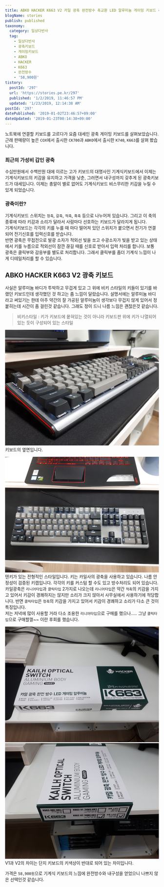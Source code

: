 ```yaml
---
title: ABKO HACKER K663 V2 카일 광축 완전방수 축교환 LED 알루미늄 게이밍 키보드 리뷰
blogName: stories
publish: published
taxonomy:
  category: 일상다반사
  tag:
    - 일상다반사
    - 광축키보드
    - 게이밍키보드
    - ABKO
    - HACKER
    - K663
    - 완전방수
    - '58,900원'
tistory:
  postId: '297'
  url: 'https://stories.pe.kr/297'
  published: '1/2/2019, 11:46:57 PM'
  updated: '1/23/2019, 12:14:38 AM'
postId: '297'
datePublished: '2019-01-02T23:46:57+09:00'
dateUpdated: '2019-01-23T00:14:38+09:00'
---
```






노트북에 연결할 키보드를 고르다가 요즘 대세인 광축 게이밍 키보드를 살펴보았습니다. 근래 판매량이 높은 `COX`에서 출시한 `CK700`과 `ABKO`에서 출시한 `K740`, `K663`를 살펴 봤습니다. 

### 최근의 가성비 갑인 광축  
수십만원에서 수백만원 대에 이르는 고가 키보드의 대명사인 기계식키보드에서 이제는 기계식키보드의 키감을 유지하고 가격을 낮춘, 그러면서 내구성까지 갖추게 된 광축키보드가 대세입니다.  이제는 총알이 별로 없어도 기계식키보드 비스무리한 키감을 누릴 수 있게 되었습니다. 


### 광축이란?  
기계식키보드 스위치는 `청축`, `갈축`, `적축`, `흑축` 등으로 나누어져 있습니다. 그리고 이 축의 종류에 따라 키감과 소리가 달라서 사람마다 선호하는 키보드가 달라지게 됩니다.  
기계식키보드는 각각의 키를 누를 때 마다 떨어져 있던 스위치가 붙으면서 전기가 연결되어 전기신호를 입력신호를 받습니다.   
반면 광축은 무접전으로 발광 소자가 적외선 빛을 쏘고 수광소자가 빛을 받고 있는 상태에서 키를 누름으로 적외선이 잠깐 끊길 때를 신호로 받아서 입력 처리를 합니다. 보통 광축은 클릭부와 감응부를 별도로 처리합니다. 그래서 클릭부를 좀더 기계식 느낌이 나게 디테일처리를 할 수 있습니다. 


## ABKO HACKER K663 V2 광축 키보드  
사실은 알루미늄 바디가 투박하고 무겁게 있고 그 위에 비키 스타일의 키들이 있기를 바랬던 키보드인데 생각했던 것 하고는 좀 느낌이 달랐습니다. 설명서에는 알루미늄 바디라고 써있기는 한데 아주 약간의 잘 가공된 알루미늄이 생각보다 무겁지 않게 있어서 정 붙히는데 시간이 좀 걸린것 같습니다. 그래도 정이 드니 나름 느낌은 괜찮은것 같습니다. 

> 비키스타일 : 키가 키보드에 뭍혀있는 것이 아니라 키보드판 위에 키가 나열되어 있는 듯이 구성되어 있는 스타일 

![ABKO HACKER K663 V2 옆면](images/2019-01-02-23-20-22.png)  
키보드의 옆면입니다. 

![키보드 정면 키배열](images/2019-01-02-23-27-30.png)  
텐키가 있는 전형적인 스타일입니다. 키는 카일사의 광축을 사용하고 있습니다. 나름 안정성이 검증된 키캡입니다. 각각의 키를 커스텀 할 수도 있고 방수처리도 되어 있습니다.  카일광축은 `리니어타입`과 `클릭타입` 2가지로 나오는데 `리니어타입`은 약간 `적축`의 키감을 가지고 있어서 키감이 경쾌하지는 않지만 소리가 크지 않아서 사무실에서 사용하기에 적당합니다. 반면 `클릭타입`은 `청축`의 키감을 가지고 있어서 키감이 경쾌하고 소리가 다소 큰 것이 특징입니다.  
저는 저녁에 많이 사용할 거라 다소 조용한 `리니어타입`으로 구매를 했으나.....  그냥 `클릭타입`으로 구매할껄~~ 이란 후회를 했습니다.  

![키보드박스](images/2019-01-02-23-37-58.png)  
![키보드박스](images/2019-01-02-23-38-47.png)  
V1과 V2의 차이는 단지 키보드의 키색상이 반대로 되어 있는 차이입니다. 


가격은 `58,900원`으로 기계식 키보드의 느낌에 완전방수와 내구성을 얻었으니 나쁘지 않은 선택인것 같습니다.




